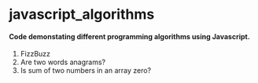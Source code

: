 # javascript_algorithms
#### Code demonstating different programming algorithms using Javascript.

1. FizzBuzz
2. Are two words anagrams?
3. Is sum of two numbers in an array zero?
